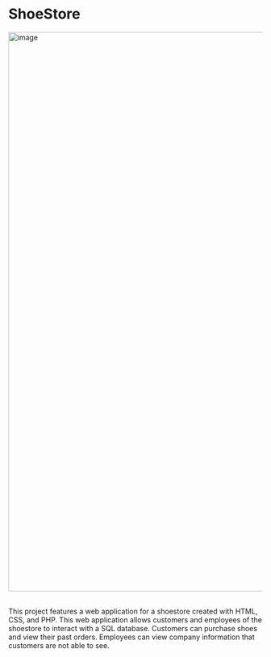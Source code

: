 # ShoeStore
<img width="1110" alt="image" src="https://github.com/Matt-Moran/ShoeStore/assets/127899353/b9bdffc9-b260-4edf-a5b4-4d75de9d8d31">
</br></br>
<p>This project features a web application for a shoestore created with HTML, CSS, and PHP. This web application allows customers and employees of the shoestore to interact with a SQL database. Customers can purchase shoes and view their past orders. Employees can view company information that customers are not able to see.</p>

